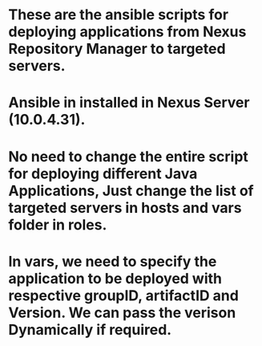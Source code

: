 # These are the ansible scripts for deploying applications from Nexus Repository Manager to targeted servers.
# Ansible in installed in Nexus Server (10.0.4.31).
# No need to change the entire script for deploying different Java Applications, Just change the list of targeted servers in hosts and vars folder in roles.
# In vars, we need to specify the application to be deployed with respective groupID, artifactID and Version. We can pass the verison Dynamically if required.
